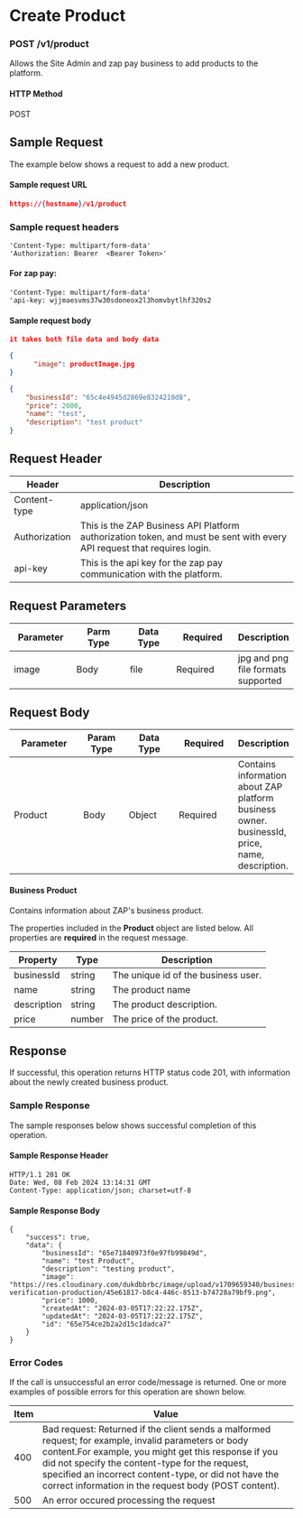 # Create Product

### POST /v1/product <a href="#top" id="top"></a>

Allows the Site Admin and zap pay business to add products to the platform.

#### HTTP Method <a href="#top" id="top"></a>

POST

## Sample Request <a href="#samplerequest" id="samplerequest"></a>

The example below shows a request to add a new product.

#### **Sample request** URL <a href="#top" id="top"></a>

```json
https://{hostname}/v1/product
```

### **Sample request headers** <a href="#top" id="top"></a>

```
'Content-Type: multipart/form-data'
'Authorization: Bearer  <Bearer Token>'
```

#### For zap pay: <a href="#top" id="top"></a>

```
'Content-Type: multipart/form-data'
'api-key: wjjmaesvms37w30sdoneox2l3homvbytlhf320s2
```

#### **Sample request body** <a href="#top" id="top"></a>

```json
it takes both file data and body data

{
      "image": productImage.jpg
}

{
    "businessId": "65c4e4945d2869e8324210d8",
    "price": 2000,
    "name": "test",
    "description": "test product"
}
```

## Request Header <a href="#samplerequest" id="samplerequest"></a>

| Header        | Description                                                                                                             |
| ------------- | ----------------------------------------------------------------------------------------------------------------------- |
| Content-type  | application/json                                                                                                        |
| Authorization | This is the ZAP Business API Platform authorization token, and must be sent with every API request that requires login. |
| api-key       | This is the api key for the zap pay communication with the platform.                                                    |

## Request Parameters <a href="#samplerequest" id="samplerequest"></a>

<table><thead><tr><th width="99">Parameter</th><th width="91">Parm Type</th><th width="75">Data Type</th><th width="101">Required</th><th>Description</th></tr></thead><tbody><tr><td>image</td><td>Body</td><td>file</td><td>Required</td><td> jpg and png file formats supported</td></tr></tbody></table>

## Request Body <a href="#samplerequest" id="samplerequest"></a>

<table><thead><tr><th width="122">Parameter</th><th width="73">Param Type</th><th width="86">Data Type</th><th width="100">Required</th><th>Description</th></tr></thead><tbody><tr><td>Product</td><td>Body</td><td>Object</td><td>Required</td><td>Contains information about ZAP platform business owner. businessId, price, name, description.</td></tr></tbody></table>

#### Business Product

Contains information about ZAP's business product.

The properties included in the **Product** object are listed below. All properties are **required** in the request message.

| Property    | Type   | Description                         |
| ----------- | ------ | ----------------------------------- |
| businessId  | string | The unique id of the business user. |
| name        | string | The product  name                   |
| description | string | The product description.            |
| price       | number | The price of the product.           |

## Response <a href="#samplerequest" id="samplerequest"></a>

If successful, this operation returns HTTP status code 201, with information about the newly created business product.

### Sample Response <a href="#samplerequest" id="samplerequest"></a>

The sample responses below shows successful completion of this operation.

#### **Sample** Response Header <a href="#top" id="top"></a>

```
HTTP/1.1 201 OK
Date: Wed, 08 Feb 2024 13:14:31 GMT
Content-Type: application/json; charset=utf-8
```

#### **Sample** Response Body <a href="#top" id="top"></a>

```
{
    "success": true,
    "data": {
        "businessId": "65e71840973f0e97fb99849d",
        "name": "test Product",
        "description": "testing product",
        "image": "https://res.cloudinary.com/dukdbbrbc/image/upload/v1709659340/business-verification-production/45e61817-b8c4-446c-8513-b74728a79bf9.png",
        "price": 1000,
        "createdAt": "2024-03-05T17:22:22.175Z",
        "updatedAt": "2024-03-05T17:22:22.175Z",
        "id": "65e754ce2b2a2d15c1dadca7"
    }
}
```

### Error Codes <a href="#samplerequest" id="samplerequest"></a>

If the call is unsuccessful an error code/message is returned. One or more examples of possible errors for this operation are shown below.

| Item | Value                                                                                                                                                                                                                                                                                                                             |
| ---- | --------------------------------------------------------------------------------------------------------------------------------------------------------------------------------------------------------------------------------------------------------------------------------------------------------------------------------- |
| 400  | Bad request: Returned if the client sends a malformed request; for example, invalid parameters or body content.For example, you might get this response if you did not specify the content-type for the request, specified an incorrect content-type, or did not have the correct information in the request body (POST content). |
| 500  | An error occured processing the request                                                                                                                                                                                                                                                                                           |
